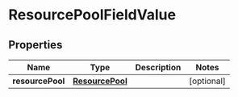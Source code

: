 
# ResourcePoolFieldValue

## Properties
Name | Type | Description | Notes
------------ | ------------- | ------------- | -------------
**resourcePool** | [**ResourcePool**](ResourcePool.md) |  |  [optional]



